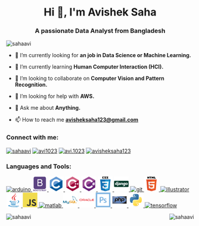<h1 align="center">Hi 👋, I'm Avishek Saha</h1>
<h3 align="center">A passionate Data Analyst from Bangladesh</h3>

<p align="left"> <img src="https://komarev.com/ghpvc/?username=sahaavi&label=Profile%20views&color=0e75b6&style=flat" alt="sahaavi" /> </p>

- 🔭 I’m currently looking for **an job in Data Science or Machine Learning.**

- 🌱 I’m currently learning **Human Computer Interaction (HCI).**

- 👯 I’m looking to collaborate on **Computer Vision and Pattern Recognition.**

- 🤝 I’m looking for help with **AWS.**

- 💬 Ask me about **Anything.**

- 📫 How to reach me **avisheksaha123@gmail.com**

<h3 align="left">Connect with me:</h3>
<p align="left">
<a href="https://linkedin.com/in/sahaavi" target="blank"><img align="center" src="https://cdn.jsdelivr.net/npm/simple-icons@3.0.1/icons/linkedin.svg" alt="sahaavi" height="30" width="40" /></a>
<a href="https://kaggle.com/avi1023" target="blank"><img align="center" src="https://cdn.jsdelivr.net/npm/simple-icons@3.0.1/icons/kaggle.svg" alt="avi1023" height="30" width="40" /></a>
<a href="https://fb.com/avi.1023" target="blank"><img align="center" src="https://cdn.jsdelivr.net/npm/simple-icons@3.0.1/icons/facebook.svg" alt="avi.1023" height="30" width="40" /></a>
<a href="https://www.hackerrank.com/avisheksaha123" target="blank"><img align="center" src="https://cdn.jsdelivr.net/npm/simple-icons@3.0.1/icons/hackerrank.svg" alt="avisheksaha123" height="30" width="40" /></a>
</p>

<h3 align="left">Languages and Tools:</h3>
<p align="left"> <a href="https://www.arduino.cc/" target="_blank"> <img src="https://cdn.worldvectorlogo.com/logos/arduino-1.svg" alt="arduino" width="40" height="40"/> </a> <a href="https://getbootstrap.com" target="_blank"> <img src="https://raw.githubusercontent.com/devicons/devicon/master/icons/bootstrap/bootstrap-plain-wordmark.svg" alt="bootstrap" width="40" height="40"/> </a> <a href="https://www.cprogramming.com/" target="_blank"> <img src="https://raw.githubusercontent.com/devicons/devicon/master/icons/c/c-original.svg" alt="c" width="40" height="40"/> </a> <a href="https://www.w3schools.com/cpp/" target="_blank"> <img src="https://raw.githubusercontent.com/devicons/devicon/master/icons/cplusplus/cplusplus-original.svg" alt="cplusplus" width="40" height="40"/> </a> <a href="https://www.w3schools.com/cs/" target="_blank"> <img src="https://raw.githubusercontent.com/devicons/devicon/master/icons/csharp/csharp-original.svg" alt="csharp" width="40" height="40"/> </a> <a href="https://www.w3schools.com/css/" target="_blank"> <img src="https://raw.githubusercontent.com/devicons/devicon/master/icons/css3/css3-original-wordmark.svg" alt="css3" width="40" height="40"/> </a> <a href="https://www.djangoproject.com/" target="_blank"> <img src="https://raw.githubusercontent.com/devicons/devicon/master/icons/django/django-original.svg" alt="django" width="40" height="40"/> </a> <a href="https://git-scm.com/" target="_blank"> <img src="https://www.vectorlogo.zone/logos/git-scm/git-scm-icon.svg" alt="git" width="40" height="40"/> </a> <a href="https://www.w3.org/html/" target="_blank"> <img src="https://raw.githubusercontent.com/devicons/devicon/master/icons/html5/html5-original-wordmark.svg" alt="html5" width="40" height="40"/> </a> <a href="https://www.adobe.com/in/products/illustrator.html" target="_blank"> <img src="https://www.vectorlogo.zone/logos/adobe_illustrator/adobe_illustrator-icon.svg" alt="illustrator" width="40" height="40"/> </a> <a href="https://www.java.com" target="_blank"> <img src="https://raw.githubusercontent.com/devicons/devicon/master/icons/java/java-original.svg" alt="java" width="40" height="40"/> </a> <a href="https://developer.mozilla.org/en-US/docs/Web/JavaScript" target="_blank"> <img src="https://raw.githubusercontent.com/devicons/devicon/master/icons/javascript/javascript-original.svg" alt="javascript" width="40" height="40"/> </a> <a href="https://www.mathworks.com/" target="_blank"> <img src="https://raw.githubusercontent.com/simple-icons/simple-icons/master/icons/mathworks.svg" alt="matlab" width="40" height="40"/> </a> <a href="https://www.mysql.com/" target="_blank"> <img src="https://raw.githubusercontent.com/devicons/devicon/master/icons/mysql/mysql-original-wordmark.svg" alt="mysql" width="40" height="40"/> </a> <a href="https://www.oracle.com/" target="_blank"> <img src="https://raw.githubusercontent.com/devicons/devicon/master/icons/oracle/oracle-original.svg" alt="oracle" width="40" height="40"/> </a> <a href="https://www.photoshop.com/en" target="_blank"> <img src="https://raw.githubusercontent.com/devicons/devicon/master/icons/photoshop/photoshop-line.svg" alt="photoshop" width="40" height="40"/> </a> <a href="https://www.php.net" target="_blank"> <img src="https://raw.githubusercontent.com/devicons/devicon/master/icons/php/php-original.svg" alt="php" width="40" height="40"/> </a> <a href="https://www.python.org" target="_blank"> <img src="https://raw.githubusercontent.com/devicons/devicon/master/icons/python/python-original.svg" alt="python" width="40" height="40"/> </a> <a href="https://www.tensorflow.org" target="_blank"> <img src="https://www.vectorlogo.zone/logos/tensorflow/tensorflow-icon.svg" alt="tensorflow" width="40" height="40"/> </a> </p>

<p><img align="left" src="https://github-readme-stats.vercel.app/api/top-langs?username=sahaavi&show_icons=true&locale=en&layout=compact" alt="sahaavi" /></p>

<p>&nbsp;<img align="right" src="https://github-readme-stats.vercel.app/api?username=sahaavi&show_icons=true&locale=en" alt="sahaavi" /></p>
